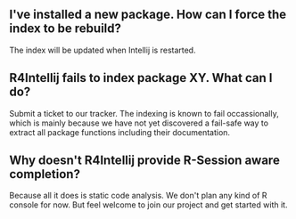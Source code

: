 ## I've installed a new package. How can I force the index to be rebuild?
The index will be updated when Intellij is restarted.

## R4Intellij fails to index package XY. What can I do?
Submit a ticket to our tracker. The indexing is known to fail occassionally, which is mainly because we have not yet discovered a fail-safe way to extract all package functions including their documentation.

## Why doesn't R4Intellij provide R-Session aware completion?
Because all it does is static code analysis. We don't plan any kind of R console for now. But feel welcome to join our project and get started with it.